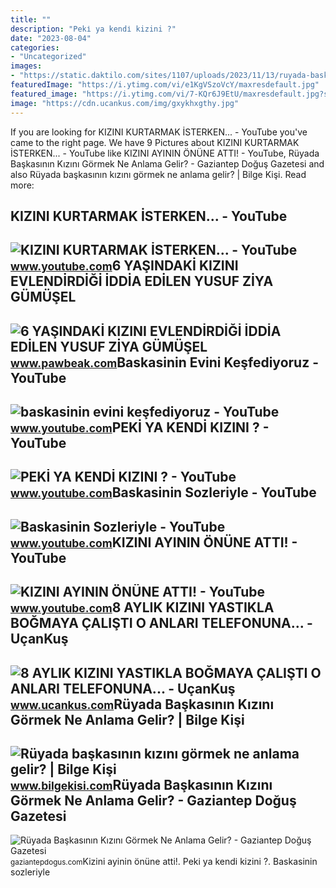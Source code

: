 ```yaml
---
title: ""
description: "Peki̇ ya kendi̇ kizini ?"
date: "2023-08-04"
categories:
- "Uncategorized"
images:
- "https://static.daktilo.com/sites/1107/uploads/2023/11/13/ruyada-baskasinin-kizini-gormek-ne-anlama-gelir.jpg"
featuredImage: "https://i.ytimg.com/vi/e1KgVSzoVcY/maxresdefault.jpg"
featured_image: "https://i.ytimg.com/vi/7-KQr6J9EtU/maxresdefault.jpg?sqp=-oaymwEmCIAKENAF8quKqQMa8AEB-AH-CYAC0AWKAgwIABABGGUgUyhMMA8=&amp;rs=AOn4CLAj_4d9KUfO8g0DXnBOYgXQJbrrsA"
image: "https://cdn.ucankus.com/img/gxykhxgthy.jpg"
---
```


If you are looking for KIZINI KURTARMAK İSTERKEN... - YouTube you've came to the right page. We have 9 Pictures about KIZINI KURTARMAK İSTERKEN... - YouTube like KIZINI AYININ ÖNÜNE ATTI! - YouTube, Rüyada Başkasının Kızını Görmek Ne Anlama Gelir? - Gaziantep Doğuş Gazetesi and also Rüyada başkasının kızını görmek ne anlama gelir? | Bilge Kişi. Read more:

KIZINI KURTARMAK İSTERKEN... - YouTube
--------------------------------------

 ![KIZINI KURTARMAK İSTERKEN... - YouTube](https://i.ytimg.com/vi/7-KQr6J9EtU/maxresdefault.jpg?sqp=-oaymwEmCIAKENAF8quKqQMa8AEB-AH-CYAC0AWKAgwIABABGGUgUyhMMA8=&rs=AOn4CLAj_4d9KUfO8g0DXnBOYgXQJbrrsA) <small>www.youtube.com</small>6 YAŞINDAKİ KIZINI EVLENDİRDİĞİ İDDİA EDİLEN YUSUF ZİYA GÜMÜŞEL
---------------------------------------------------------------

 ![6 YAŞINDAKİ KIZINI EVLENDİRDİĞİ İDDİA EDİLEN YUSUF ZİYA GÜMÜŞEL](https://www.pawbeak.com/images/haberler/2022/12/6-yasindaki-kizini-evlendirdigi-iddia-edilen-yusuf-ziya-gumusel-sessizligini-bozdu-6182_1.jpg) <small>www.pawbeak.com</small>Baskasinin Evini Keşfediyoruz - YouTube
---------------------------------------

 ![baskasinin evini keşfediyoruz - YouTube](https://i.ytimg.com/vi/JXhwz5soDkQ/maxresdefault.jpg?sqp=-oaymwEmCIAKENAF8quKqQMa8AEB-AH-CYAC0AWKAgwIABABGGUgUShdMA8=&rs=AOn4CLCPDwSdvRcORMR_zBvNLbRJqIGrlw) <small>www.youtube.com</small>PEKİ YA KENDİ KIZINI ? - YouTube
--------------------------------

 ![PEKİ YA KENDİ KIZINI ? - YouTube](https://i.ytimg.com/vi/T1g5LcW6_lY/maxresdefault.jpg) <small>www.youtube.com</small>Baskasinin Sozleriyle - YouTube
-------------------------------

 ![Baskasinin Sozleriyle - YouTube](https://i.ytimg.com/vi/_h4ACjtuK40/maxresdefault.jpg) <small>www.youtube.com</small>KIZINI AYININ ÖNÜNE ATTI! - YouTube
-----------------------------------

 ![KIZINI AYININ ÖNÜNE ATTI! - YouTube](https://i.ytimg.com/vi/e1KgVSzoVcY/maxresdefault.jpg) <small>www.youtube.com</small>8 AYLIK KIZINI YASTIKLA BOĞMAYA ÇALIŞTI O ANLARI TELEFONUNA... - UçanKuş
------------------------------------------------------------------------

 ![8 AYLIK KIZINI YASTIKLA BOĞMAYA ÇALIŞTI O ANLARI TELEFONUNA... - UçanKuş](https://cdn.ucankus.com/img/gxykhxgthy.jpg) <small>www.ucankus.com</small>Rüyada Başkasının Kızını Görmek Ne Anlama Gelir? | Bilge Kişi
-------------------------------------------------------------

 ![Rüyada başkasının kızını görmek ne anlama gelir? | Bilge Kişi](https://www.bilgekisi.com/wp-content/uploads/2020/12/ruyada-baskasinin-kizini-gormek-ne-anlama-gelir-1-g41pEclA.jpg) <small>www.bilgekisi.com</small>Rüyada Başkasının Kızını Görmek Ne Anlama Gelir? - Gaziantep Doğuş Gazetesi
---------------------------------------------------------------------------

 ![Rüyada Başkasının Kızını Görmek Ne Anlama Gelir? - Gaziantep Doğuş Gazetesi](https://static.daktilo.com/sites/1107/uploads/2023/11/13/ruyada-baskasinin-kizini-gormek-ne-anlama-gelir.jpg) <small>gaziantepdogus.com</small>Kizini ayinin önüne atti!. Peki̇ ya kendi̇ kizini ?. Baskasinin sozleriyle
